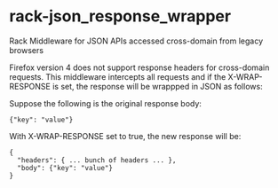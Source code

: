 rack-json_response_wrapper
==========================

Rack Middleware for JSON APIs accessed cross-domain from legacy browsers

Firefox version 4 does not support response headers for cross-domain requests. This middleware intercepts all requests and if the X-WRAP-RESPONSE is set, the response will be wrappped in JSON as follows:

Suppose the following is the original response body:

    {"key": "value"}
    
With X-WRAP-RESPONSE set to true, the new response will be:

    {
      "headers": { ... bunch of headers ... },
      "body": {"key": "value"}
    }
